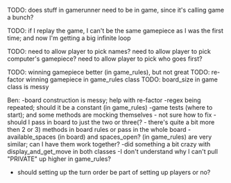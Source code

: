 TODO:  does stuff in gamerunner need to be in game, since it's calling game a bunch?

TODO:  if I replay the game, I can't be the same gamepiece as I was the first time; and now I'm getting a big infinite loop

TODO:  	need to allow player to pick names?
				need to allow player to pick computer's gamepiece?
				need to allow player to pick who goes first?

TODO:		winning gamepiece better (in game_rules), but not great
TODO:		re-factor winning gamepiece in game_rules class
TODO:		board_size in game class is messy

Ben:
-board construction is messy; help with re-factor
-regex being repeated; should it be a constant (in game_rules)
-game tests (where to start); and some methods are mocking themselves - not sure how to fix
-should I pass in board to just the two or three(? - there's quite a bit more then 2 or 3) methods in board rules or pass in the whole board
-available_spaces (in board) and spaces_open? (in game_rules) are very similar; can I have them work together?
-did something a bit crazy with display_and_get_move in both classes
-I don't understand why I can't pull "PRIVATE" up higher in game_rules?
- should setting up the turn order be part of setting up players or no?